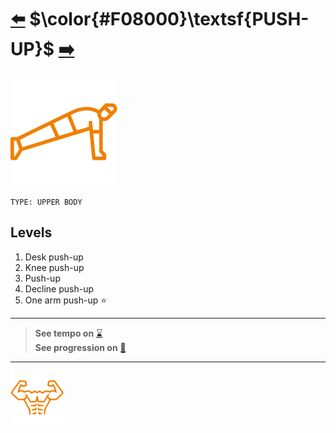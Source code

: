 # [:arrow_left:][prev] $\color{#F08000}\textsf{PUSH-UP}$ [:arrow_right:][next]

[![icon]](#levels)

`TYPE: UPPER BODY`

## Levels

1. Desk push\-up
2. Knee push\-up
3. Push\-up
4. Decline push\-up
5. One arm push\-up :star:

---
> **See tempo on** [:hourglass:]  
> **See progression on** [:link:]
---

[![abs](../icons/six_pack_little.svg)](../training-1.md "Training 1")

<!-- predefined -->
[next]: squat.md "Squat"
[prev]: pull-up.md "Pull-up"
[:hourglass:]: https://cdn05.zipify.com/3IEeUMwqDg6UMlhoy2TeimPYQSQ=/fit-in/1376x0/8474c74a22e0436b8f852ca7f22e8be9/pushup-movement-phases-graphic-1-1-1024x855.jpeg "Tempo"
[:link:]: ../../none.md "None"

<!-- icons -->
[icon]: ../icons/push-up.svg
